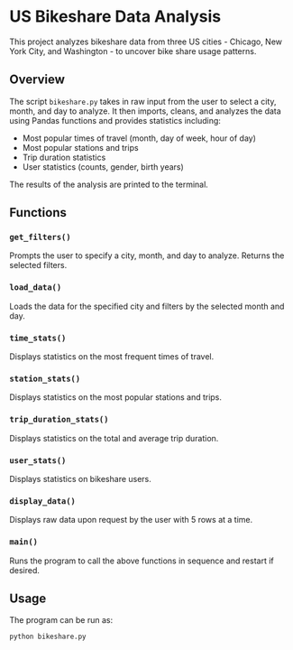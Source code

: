 # US Bikeshare Data Analysis

This project analyzes bikeshare data from three US cities - Chicago, New York City, and Washington - to uncover bike share usage patterns.

## Overview

The script `bikeshare.py` takes in raw input from the user to select a city, month, and day to analyze. It then imports, cleans, and analyzes the data using Pandas functions and provides statistics including:

- Most popular times of travel (month, day of week, hour of day)
- Most popular stations and trips
- Trip duration statistics
- User statistics (counts, gender, birth years)

The results of the analysis are printed to the terminal.

## Functions

### `get_filters()`

Prompts the user to specify a city, month, and day to analyze. Returns the selected filters.

### `load_data()`

Loads the data for the specified city and filters by the selected month and day.

### `time_stats()`

Displays statistics on the most frequent times of travel.

### `station_stats()`

Displays statistics on the most popular stations and trips.

### `trip_duration_stats()`

Displays statistics on the total and average trip duration.

### `user_stats()`

Displays statistics on bikeshare users.

### `display_data()`

Displays raw data upon request by the user with 5 rows at a time.

### `main()`

Runs the program to call the above functions in sequence and restart if desired.

## Usage

The program can be run as:

```bash
python bikeshare.py
